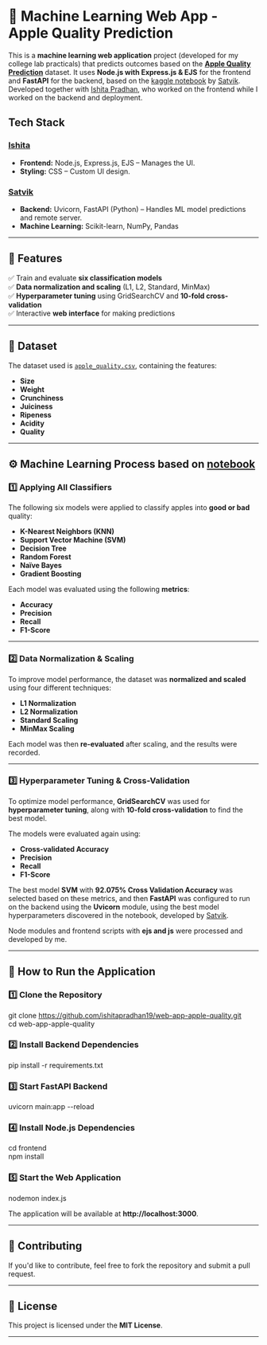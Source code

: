 # 🍏 Machine Learning Web App - Apple Quality Prediction 

This is a **machine learning web application** project (developed for my college lab practicals) that predicts outcomes based on the [**Apple Quality Prediction**](https://www.kaggle.com/datasets/nelgiriyewithana/apple-quality) dataset. It uses **Node.js with Express.js & EJS**  for the frontend and **FastAPI** for the backend, based on the [kaggle notebook](https://www.kaggle.com/code/ravesandstorm/apple-svm-92-cv) by [Satvik](https://github.com/ravesandstorm/). Developed together with [Ishita Pradhan](https://github.com/ishitapradhan19), who worked on the frontend while I worked on the backend and deployment.

## Tech Stack
### [Ishita](https://github.com/ishitapradhan19)
- **Frontend:** Node.js, Express.js, EJS – Manages the UI.
- **Styling:** CSS – Custom UI design.

### [Satvik](https://github.com/ravesandstorm)
- **Backend:** Uvicorn, FastAPI (Python) – Handles ML model predictions and remote server.
- **Machine Learning:** Scikit-learn, NumPy, Pandas

---

## 📌 Features  

✅ Train and evaluate **six classification models**  
✅ **Data normalization and scaling** (L1, L2, Standard, MinMax)  
✅ **Hyperparameter tuning** using GridSearchCV and **10-fold cross-validation**  
✅ Interactive **web interface** for making predictions  

---

## 📂 Dataset  

The dataset used is [`apple_quality.csv`](https://www.kaggle.com/datasets/nelgiriyewithana/apple-quality), containing the features:  

- **Size**  
- **Weight**  
- **Crunchiness**  
- **Juiciness**  
- **Ripeness**  
- **Acidity**
- **Quality** 

---

## ⚙️ Machine Learning Process based on [notebook](https://www.kaggle.com/code/ravesandstorm/apple-svm-92-cv)

### 1️⃣ Applying All Classifiers  

The following six models were applied to classify apples into **good or bad** quality:  

- **K-Nearest Neighbors (KNN)**  
- **Support Vector Machine (SVM)**  
- **Decision Tree**  
- **Random Forest**  
- **Naïve Bayes**  
- **Gradient Boosting**  

Each model was evaluated using the following **metrics**:  

- **Accuracy**  
- **Precision**  
- **Recall**  
- **F1-Score**  

---

### 2️⃣ Data Normalization & Scaling  

To improve model performance, the dataset was **normalized and scaled** using four different techniques:  

- **L1 Normalization**  
- **L2 Normalization**  
- **Standard Scaling**  
- **MinMax Scaling**  

Each model was then **re-evaluated** after scaling, and the results were recorded.  

---

### 3️⃣ Hyperparameter Tuning & Cross-Validation  

To optimize model performance, **GridSearchCV** was used for **hyperparameter tuning**, along with **10-fold cross-validation** to find the best model.  

The models were evaluated again using:  

- **Cross-validated Accuracy**  
- **Precision**  
- **Recall**  
- **F1-Score**  

The best model **SVM** with **92.075% Cross Validation Accuracy** was selected based on these metrics, and then **FastAPI** was configured to run on the backend using the **Uvicorn** module, using the best model hyperparameters discovered in the notebook, developed by [Satvik](https://github.com/ravesandstorm/).

Node modules and frontend scripts with **ejs and js** were processed and developed by me.

---

## 🚀 How to Run the Application  

### 1️⃣ Clone the Repository  

git clone https://github.com/ishitapradhan19/web-app-apple-quality.git  
cd web-app-apple-quality  

### 2️⃣ Install Backend Dependencies  

pip install -r requirements.txt  

### 3️⃣ Start FastAPI Backend  

uvicorn main:app --reload  

### 4️⃣ Install Node.js Dependencies  

cd frontend  
npm install  

### 5️⃣ Start the Web Application  

nodemon index.js  

The application will be available at **http://localhost:3000**.  

---

## 📜 Contributing  

If you'd like to contribute, feel free to fork the repository and submit a pull request.  

---

## 📄 License  

This project is licensed under the **MIT License**.  

---

